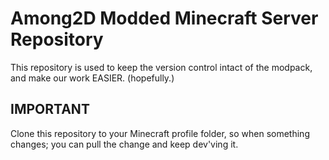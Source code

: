 # Among2D Modded Minecraft Server Repository

This repository is used to keep the version control intact of the modpack, and make our work EASIER. (hopefully.)

## IMPORTANT

Clone this repository to your Minecraft profile folder, so when something changes; you can pull the change and keep dev'ving it.
